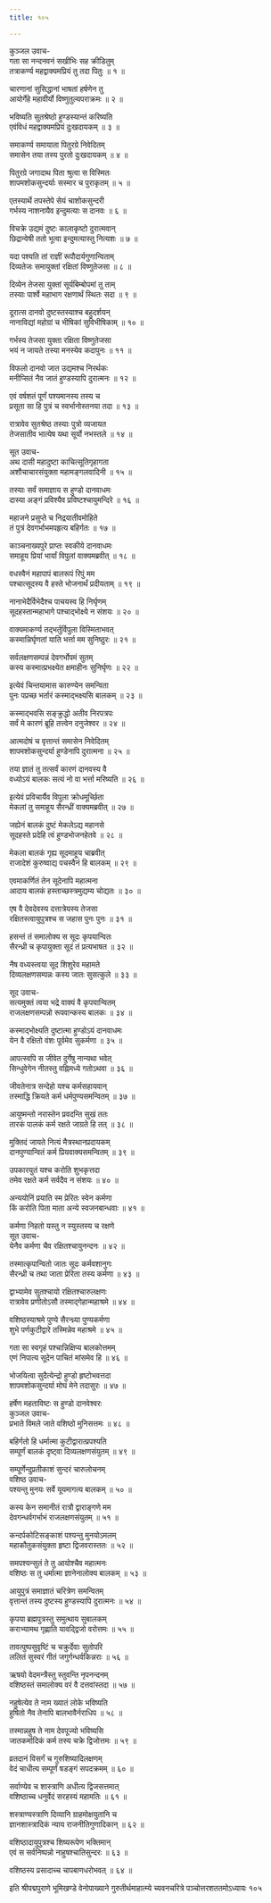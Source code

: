 ```yaml
---
title: १०५

---
```

कुञ्जल उवाच-  
गता सा नन्दनवनं सखीभिः सह क्रीडितुम्  
तत्राकर्ण्य महद्वाक्यमप्रियं तु तदा पितुः ॥ १ ॥


चारणानां सुसिद्धानां भाषतां हर्षणेन तु  
आयोर्गेहे महावीर्यो विष्णुतुल्यपराक्रमः ॥ २ ॥


भविष्यति सुतश्रेष्ठो हुण्डस्यान्तं करिष्यति  
एवंविधं महद्वाक्यमप्रियं दुःखदायकम् ॥ ३ ॥


समाकर्ण्य समायाता पितुरग्रे निवेदितम्  
समासेन तया तस्य पुरतो दुःखदायकम् ॥ ४ ॥


पितुरग्रे जगादाथ पिता श्रुत्वा स विस्मितः  
शापमशोकसुन्दर्याः सस्मार च पुराकृतम् ॥ ५ ॥


एतस्यार्थे तपस्तेपे सेयं चाशोकसुन्दरी  
गर्भस्य नाशनायैव इन्दुमत्याः स दानवः ॥ ६ ॥


विचक्रे उद्यमं दुष्टः कालाकृष्टो दुरात्मवान्  
छिद्रान्वेषी ततो भूत्वा इन्दुमत्यास्तु नित्यशः ॥ ७ ॥


यदा पश्यति तां राज्ञीं रूपौदार्यगुणान्विताम्  
दिव्यतेजः समायुक्तां रक्षितां विष्णुतेजसा ॥ ८ ॥


दिव्येन तेजसा युक्तां सूर्यबिम्बोपमां तु ताम्  
तस्याः पार्श्वे महाभाग रक्षणार्थं स्थितः सदा ॥ ९ ॥


दूरात्स दानवो दुष्टस्तस्याश्च बहुदर्शयन्  
नानाविद्यां महोग्रां च भीषिकां सुविभीषिकाम् ॥ १० ॥


गर्भस्य तेजसा युक्ता रक्षिता विष्णुतेजसा  
भयं न जायते तस्या मनस्येव कदापुनः ॥ ११ ॥


विफलो दानवो जात उद्यमश्च निरर्थकः  
मनीप्सितं नैव जातं हुण्डस्यापि दुरात्मनः ॥ १२ ॥


एवं वर्षशतं पूर्णं पश्यमानस्य तस्य च  
प्रसूता सा हि पुत्रं च स्वर्भानोस्तनया तदा ॥ १३ ॥


रात्रावेव सुतश्रेष्ठ तस्याः पुत्रो व्यजायत  
तेजसातीव भात्येष यथा सूर्यो नभस्तले ॥ १४ ॥


सूत उवाच-  
अथ दासी महादुष्टा काचित्सूतिगृहागता  
अशौचाचारसंयुक्ता महामङ्गलवादिनी ॥ १५ ॥


तस्याः सर्वं समाज्ञाय स हुण्डो दानवाधमः  
दास्या अङ्गं प्रविश्यैव प्रविष्टश्चायुमन्दिरे ॥ १६ ॥


महाजने प्रसुप्ते च निद्रयातीवमोहिते  
तं पुत्रं देवगर्भाभमपहृत्य बहिर्गतः ॥ १७ ॥


काञ्चनाख्यपुरे प्राप्तः स्वकीये दानवाधमः  
समाहूय प्रियां भार्यां विपुलां वाक्यमब्रवीत् ॥ १८ ॥


वधस्वैनं महापापं बालरूपं रिपुं मम  
पश्चात्सूदस्य वै हस्ते भोजनार्थं प्रदीयताम् ॥ १९ ॥


नानाभेदैर्विभेदैश्च पाचयस्व हि निर्घृणम्  
सूदहस्तान्महाभागे पश्चाद्भोक्ष्ये न संशयः ॥ २० ॥


वाक्यमाकर्ण्य तद्भर्तुर्विपुला विस्मिताभवत्  
कस्मान्निर्घृणतां याति भर्त्ता मम सुनिष्ठुरः ॥ २१ ॥


सर्वलक्षणसम्पन्नं देवगर्भोपमं सुतम्  
कस्य कस्मात्प्रभक्ष्येत क्षमाहीनः सुनिर्घृणः ॥ २२ ॥


इत्येवं चिन्तयामास कारुण्येन समन्विता  
पुनः पप्रच्छ भर्तारं कस्माद्भक्ष्यसि बालकम् ॥ २३ ॥


कस्माद्भवसि सङ्क्रुद्धो अतीव निरपत्रपः  
सर्वं मे कारणं ब्रूहि तत्त्वेन दनुजेश्वर ॥ २४ ॥


आत्मदोषं च वृत्तान्तं समासेन निवेदितम्  
शापमशोकसुन्दर्या हुण्डेनापि दुरात्मना ॥ २५ ॥


तया ज्ञातं तु तत्सर्वं कारणं दानवस्य वै  
वध्योऽयं बालकः सत्यं नो वा भर्त्ता मरिष्यति ॥ २६ ॥


इत्येवं प्रविचार्यैव विपुला क्रोधमूर्च्छिता  
मेकलां तु समाहूय सैरन्ध्रीं वाक्यमब्रवीत् ॥ २७ ॥


जह्येनं बालकं दुष्टं मेकलेऽद्य महानसे  
सूदहस्ते प्रदेहि त्वं हुण्डभोजनहेतवे ॥ २८ ॥


मेकला बालकं गृह्य सूदमाहूय चाब्रवीत्  
राजादेशं कुरुष्वाद्य पचस्वैनं हि बालकम् ॥ २९ ॥


एवमाकर्णितं तेन सूदेनापि महात्मना  
आदाय बालकं हस्ताच्छस्त्रमुद्यम्य चोद्यतः ॥ ३० ॥


एष वै देवदेवस्य दत्तात्रेयस्य तेजसा  
रक्षितस्त्वायुपुत्रश्च स जहास पुनः पुनः ॥ ३१ ॥


हसन्तं तं समालोक्य स सूदः कृपयान्वितः  
सैरन्ध्री च कृपायुक्ता सूदं तं प्रत्यभाषत ॥ ३२ ॥


नैष वध्यस्त्वया सूद शिशुरेव महामते  
दिव्यलक्षणसम्पन्नः कस्य जातः सुसत्कुले ॥ ३३ ॥


सूद उवाच-  
सत्यमुक्तं त्वया भद्रे वाक्यं वै कृपयान्वितम्  
राजलक्षणसम्पन्नो रूपवान्कस्य बालकः ॥ ३४ ॥


कस्माद्भोक्ष्यति दुष्टात्मा हुण्डोऽयं दानवाधमः  
येन वै रक्षितो वंशः पूर्वमेव सुकर्मणा ॥ ३५ ॥


आपत्स्वपि स जीवेत दुर्गेषु नान्यथा भवेत्  
सिन्धुवेगेन नीतस्तु वह्निमध्ये गतोऽथवा ॥ ३६ ॥


जीवतेनात्र सन्देहो यश्च कर्मसहायवान्  
तस्माद्धि क्रियते कर्म धर्मपुण्यसमन्वितम् ॥ ३७ ॥


आयुष्मन्तो नरास्तेन प्रवदन्ति सुखं ततः  
तारकं पालकं कर्म रक्षते जाग्रते हि तत् ॥ ३८ ॥


मुक्तिदं जायते नित्यं मैत्रस्थानप्रदायकम्  
दानपुण्यान्वितं कर्म प्रियवाक्यसमन्वितम् ॥ ३९ ॥


उपकारयुतं यश्च करोति शुभकृत्तदा  
तमेव रक्षते कर्म सर्वदैव न संशयः ॥ ४० ॥


अन्ययोनिं प्रयाति स्म प्रेरितः स्वेन कर्मणा  
किं करोति पिता माता अन्ये स्वजनबान्धवाः ॥ ४१ ॥


कर्मणा निहतो यस्तु न स्युस्तस्य च रक्षणे  
सूत उवाच-  
येनैव कर्मणा चैव रक्षितश्चायुनन्दनः ॥ ४२ ॥


तस्मात्कृपान्वितो जातः सूदः कर्मवशानुगः  
सैरन्ध्री च तथा जाता प्रेरिता तस्य कर्मणा ॥ ४३ ॥


द्वाभ्यामेव सुतश्चायो रक्षितश्चारुलक्षणः  
रात्रावेव प्रणीतोऽसौ तस्माद्गेहान्महाश्रमे ॥ ४४ ॥


वशिष्ठस्याश्रमे पुण्ये सैरन्ध्र्या पुण्यकर्मणा  
शुभे पर्णकुटीद्वारे तस्मिन्नेव महाश्रमे ॥ ४५ ॥


गता सा स्वगृहं पश्चान्निक्षिप्य बालकोत्तमम्  
एणं निपात्य सूदेन पाचितं मांसमेव हि ॥ ४६ ॥


भोजयित्वा सुदैत्येन्द्रो हुण्डो हृष्टोभवत्तदा  
शापमशोकसुन्दर्या मोघं मेने तदासुरः ॥ ४७ ॥


हर्षेण महताविष्टः स हुण्डो दानवेश्वरः  
कुञ्जल उवाच-  
प्रभाते विमले जाते वशिष्ठो मुनिसत्तमः ॥ ४८ ॥


बहिर्गतो हि धर्मात्मा कुटीद्वारात्प्रपश्यति  
सम्पूर्णं बालकं दृष्ट्वा दिव्यलक्षणसंयुतम् ॥ ४९ ॥


सम्पूर्णेन्दुप्रतीकाशं सुन्दरं चारुलोचनम्  
वशिष्ठ उवाच-  
पश्यन्तु मुनयः सर्वे यूयमागत्य बालकम् ॥ ५० ॥


कस्य केन समानीतं रात्रौ द्वाराङ्गणे मम  
देवगन्धर्वगर्भाभं राजलक्षणसंयुतम् ॥ ५१ ॥


कन्दर्पकोटिसङ्काशं पश्यन्तु मुनयोऽमलम्  
महाकौतुकसंयुक्ता हृष्टा द्विजवरास्ततः ॥ ५२ ॥


समपश्यन्सुतं ते तु आयोश्चैव महात्मनः  
वशिष्ठः स तु धर्मात्मा ज्ञानेनालोक्य बालकम् ॥ ५३ ॥


आयुपुत्रं समाज्ञातं चरित्रेण समन्वितम्  
वृत्तान्तं तस्य दुष्टस्य हुण्डस्यापि दुरात्मनः ॥ ५४ ॥


कृपया ब्रह्मपुत्रस्तु समुत्थाय सुबालकम्  
कराभ्यामथ गृह्णाति यावद्द्विजो वरोत्तमः ॥ ५५ ॥


तावत्पुष्पसुवृष्टिं च चक्रुर्देवाः सुतोपरि  
ललितं सुस्वरं गीतं जगुर्गन्धर्वकिन्नराः ॥ ५६ ॥


ऋषयो वेदमन्त्रैस्तु स्तुवन्ति नृपनन्दनम्  
वशिष्ठस्तं समालोक्य वरं वै दत्तवांस्तदा ॥ ५७ ॥


नहुषेत्येव ते नाम ख्यातं लोके भविष्यति  
हुषितो नैव तेनापि बालभावैर्नराधिप ॥ ५८ ॥


तस्मान्नहुष ते नाम देवपूज्यो भविष्यसि  
जातकर्मादिकं कर्म तस्य चक्रे द्विजोत्तमः ॥ ५९ ॥


व्रतदानं विसर्गं च गुरुशिष्यादिलक्षणम्  
वेदं चाधीत्य सम्पूर्णं षडङ्गं सपदक्रमम् ॥ ६० ॥


सर्वाण्येव च शास्त्राणि अधीत्य द्विजसत्तमात्  
वशिष्ठाच्च धनुर्वेदं सरहस्यं महामतिः ॥ ६१ ॥


शस्त्राण्यस्त्राणि दिव्यानि ग्राहमोक्षयुतानि च  
ज्ञानशास्त्रादिकं न्याय राजनीतिगुणादिकान् ॥ ६२ ॥


वशिष्ठादायुपुत्रश्च शिष्यरूपेण भक्तिमान्  
एवं स सर्वनिष्पन्नो नाहुषश्चातिसुन्दरः ॥ ६३ ॥


वशिष्ठस्य प्रसादाच्च चापबाणधरोभवत् ॥ ६४ ॥


इति श्रीपद्मपुराणे भूमिखण्डे वेनोपाख्याने गुरुतीर्थमाहात्म्ये च्यवनचरित्रे पञ्चोत्तरशततमोऽध्यायः १०५